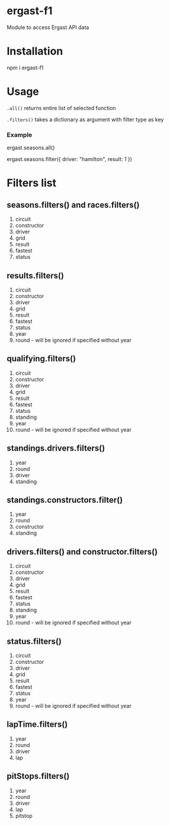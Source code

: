 # ergast-f1

Module to access Ergast API data

# Installation
npm i ergast-f1

# Usage

`.all()` returns entire list of selected function

`.filters()` takes a dictionary as argument with filter type as key

### Example

ergast.seasons.all()

ergast.seasons.filter({
    driver: "hamilton",
    result: 1
})

# Filters list

## seasons.filters() and races.filters()
1. circuit
2. constructor
3. driver
4. grid
5. result
6. fastest
7. status

## results.filters()
1. circuit
2. constructor
3. driver
4. grid
5. result
6. fastest
7. status
8. year
9. round - will be ignored if specified without year

## qualifying.filters()
1. circuit
2. constructor
3. driver
4. grid
5. result
6. fastest
7. status
7. standing
8. year
9. round - will be ignored if specified without year

## standings.drivers.filters()
1. year
2. round
3. driver
4. standing

## standings.constructors.filter()
1. year
2. round
3. constructor
4. standing

## drivers.filters() and constructor.filters()
1. circuit
2. constructor
3. driver
4. grid
5. result
6. fastest
7. status
7. standing
8. year
9. round - will be ignored if specified without year

## status.filters()
1. circuit
2. constructor
3. driver
4. grid
5. result
6. fastest
7. status
8. year
9. round - will be ignored if specified without year

## lapTime.filters()
1. year
2. round
3. driver
4. lap

## pitStops.filters()
1. year
2. round
3. driver
4. lap
5. pitstop